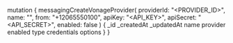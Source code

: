 mutation {
    messagingCreateVonageProvider(
        providerId: "<PROVIDER_ID>",
        name: "<NAME>",
        from: "+12065550100",
        apiKey: "<API_KEY>",
        apiSecret: "<API_SECRET>",
        enabled: false
    ) {
        _id
        _createdAt
        _updatedAt
        name
        provider
        enabled
        type
        credentials
        options
    }
}
